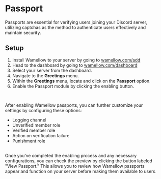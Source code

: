 # Passport

Passports are essential for verifying users joining your Discord server, utilizing captchas as the method to authenticate users effectively and maintain security.


## Setup
1. Install Wamellow to your server by going to [wamellow.com/add](https://wamellow.com/add)
2. Head to the dashboard by going to [wamellow.com/dashboard](https://wamellow.com/dashboard)
3. Select your server from the dashboard.
4. Navigate to the **Greetings** menu. 
5. Within the **Greetings** menu, locate and click on the **Passport** option. 
6. Enable the Passport module by clicking the enabling button.

<br />

After enabling Wamellow passports, you can further customize your settings by configuring these options:
- Logging channel
- Unverified member role
- Verified member role 
- Action on verification failure
- Punishment role 

<br />
Once you've completed the enabling process and any necessary configurations, you can check the preview by clicking the button labeled "View Passport." This allows you to review how Wamellow passports appear and function on your server before making them available to users.
